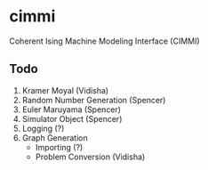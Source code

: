 # cimmi
Coherent Ising Machine Modeling Interface (CIMMI)

## Todo

1. Kramer Moyal (Vidisha)
2. Random Number Generation (Spencer)
3. Euler Maruyama (Spencer)
4. Simulator Object (Spencer)
5. Logging (?)
6. Graph Generation
    - Importing (?)
    - Problem Conversion (Vidisha)
